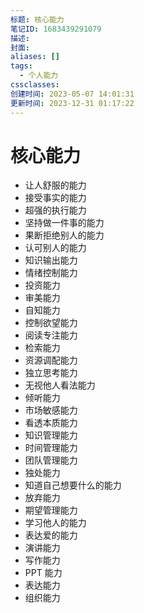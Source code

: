 ```yaml
---
标题: 核心能力
笔记ID: 1683439291079
描述: 
封面: 
aliases: []
tags:
  - 个人能力
cssclasses: 
创建时间: 2023-05-07 14:01:31
更新时间: 2023-12-31 01:17:22
---
```


# 核心能力

- 让人舒服的能力
- 接受事实的能力
- 超强的执行能力
- 坚持做一件事的能力
- 果断拒绝别人的能力
- 认可别人的能力
- 知识输出能力
- 情绪控制能力
- 投资能力
- 审美能力
- 自知能力
- 控制欲望能力
- 阅读专注能力
- 检索能力
- 资源调配能力
- 独立思考能力
- 无视他人看法能力
- 倾听能力
- 市场敏感能力
- 看透本质能力
- 知识管理能力
- 时间管理能力
- 团队管理能力
- 独处能力
- 知道自己想要什么的能力
- 放弃能力
- 期望管理能力
- 学习他人的能力
- 表达爱的能力
- 演讲能力
- 写作能力
- PPT 能力
- 表达能力
- 组织能力
